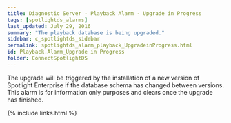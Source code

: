 ```yaml
---
title: ﻿Diagnostic Server - Playback Alarm - Upgrade in Progress
tags: [spotlightds_alarms]
last_updated: July 29, 2016
summary: "The playback database is being upgraded."
sidebar: c_spotlightds_sidebar
permalink: spotlightds_alarm_playback_UpgradeinProgress.html
id: Playback.Alarm_Upgrade in Progress
folder: ConnectSpotlightDS
---
```



The upgrade will be triggered by the installation of a new version of Spotlight Enterprise if the database schema has changed between versions.
This alarm is for information only purposes and clears once the upgrade has finished.



{% include links.html %}

